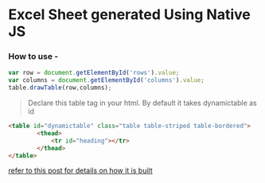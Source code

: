 Excel Sheet generated Using Native JS
=====================================

### How to use -

```javascript
var row = document.getElementById('rows').value;
var columns = document.getElementById('columns').value;
table.drawTable(row,columns);
```
> Declare this table tag in your html. By default it takes dynamictable as id

```html
<table id="dynamictable" class="table table-striped table-bordered">
		<thead>
			<tr id="heading"></tr>
		</thead>
</table>
```

[refer to this post for details on how it is built](http://prashantb.me/writing-your-first-library-in-javascript/)
